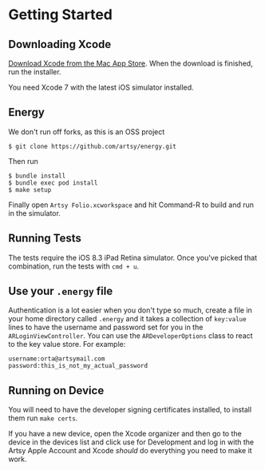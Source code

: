 # Getting Started

## Downloading Xcode

[Download Xcode from the Mac App Store][xcode]. When the download is finished,
run the installer.

[xcode]: http://itunes.apple.com/us/app/xcode/id448457090?mt=12

You need Xcode 7 with the latest iOS simulator installed.

## Energy

We don't run off forks, as this is an OSS project

```
$ git clone https://github.com/artsy/energy.git
```

Then run

```
$ bundle install
$ bundle exec pod install
$ make setup
```

Finally open `Artsy Folio.xcworkspace` and hit Command-R to build and run in the
simulator.

## Running Tests

The tests require the iOS 8.3 iPad Retina simulator. Once you've picked that
combination, run the tests with `cmd + u`.

## Use your `.energy` file

Authentication is a lot easier when you don't type so much, create a file in
your home directory called `.energy` and it takes a collection of `key:value`
lines to have the username and password set for you in the
`ARLoginViewController`. You can use the `ARDeveloperOptions` class to react to
the key value store. For example:

```
username:orta@artsymail.com
password:this_is_not_my_actual_password
```

## Running on Device

You will need to have the developer signing certificates installed, to install
them run `make certs`.

If you have a new device, open the Xcode organizer and then go to the device in
the devices list and click use for Development and log in with the Artsy Apple
Account and Xcode _should_ do everything you need to make it work.
